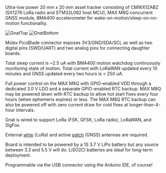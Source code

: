 Ultra-low power 20 mm x 20 mm asset tracker consisting of CMWX1ZABZ (SX1276 LoRa radio and STM32L082 host MCU), 
MAX M8Q concurrent GNSS module, BMA400 accelerometer for wake-on-motion/sleep-on-no-motion functionality. 

![GnatTop](https://user-images.githubusercontent.com/6698410/47467809-f637d100-d7ac-11e8-96e4-18dce376081b.jpg)
![GnatBottom](https://user-images.githubusercontent.com/6698410/47467808-f506a400-d7ac-11e8-9fa0-d7acf583e157.jpg)

Molex PicoBlade connector exposes 3V3/GND/SDA/SCL as well as two digital pins (SWD/UART) and two analog pins for connecting daughter boards. 

Total sleep current is ~2.5 uA with BMA400 motion watchdog continuously monitoring state of motion. 
Total current with LoRaWAN updated every 10 minutes and GNSS updated every two hours is < 250 uA.

Full power control on the MAX M8Q with GPIO-enabled VDD through a dedicated 3.0 V LDO and a separate GPIO-enabled RTC backup. MAX M8Q may be
powered down with RTC backup to allow hot start fixes every four hours (when ephemeris expires) or less. 
The MAX M8Q RTC backup can also be powered off with zero current draw for cold fixes at longer-than-4-hour intervals.

Gnat is wired to support LoRa (FSK, GFSK, LoRa radio), LoRaWAN, and SigFox.

External [whip](https://www.mouser.com/ProductDetail/Anaren/66089-0930?qs=pH7abCSN9NM0tHwbfikfEQ%3d%3d) (LoRa) and active [patch](https://www.mouser.com/ProductDetail/Inventek/ACTPAT184-01-IP?qs=sGAEpiMZZMuBTKBKvsBmlN73K%2f2BcYXlCZkEPYT616pzDXusmnq0TA%3d%3d) (GNSS) antennas are required.

Board is intended to be powered by a 1S 3.7 V LiPo battery but any source between 3.3 and 5.5 V will do. 
LiSO2Cl batteries are ideal for long-term deployment.

Programmable via the USB connector using the Arduino IDE, of course!
